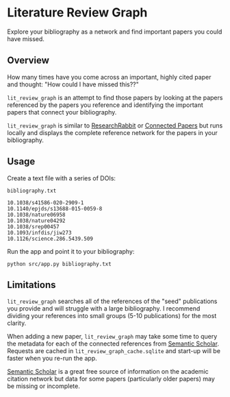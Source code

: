 # Literature Review Graph

Explore your bibliography as a network and find important papers you could have missed.

## Overview

How many times have you come across an important, highly cited paper and thought: "How could I have missed this??"

`lit_review_graph` is an attempt to find those papers by looking at the papers referenced by the papers you reference and identifying the important papers that connect your bibliography.

`lit_review_graph` is similar to [ResearchRabbit](https://researchrabbitapp.com/home) or [Connected Papers](https://www.connectedpapers.com/) but runs locally and displays the complete reference network for the papers in your bibliography.

## Usage

Create a text file with a series of DOIs:

`bibliography.txt`
```
10.1038/s41586-020-2909-1
10.1140/epjds/s13688-015-0059-8
10.1038/nature06958
10.1038/nature04292
10.1038/srep00457
10.1093/infdis/jiw273
10.1126/science.286.5439.509
```

Run the app and point it to your bibliography:

```
python src/app.py bibliography.txt
```

## Limitations

`lit_review_graph` searches all of the references of the "seed" publications you provide and will struggle with a large bibliography. I recommend dividing your references into small groups (5-10 publications) for the most clarity.

When adding a new paper, `lit_review_graph` may take some time to query the metadata for each of the connected references from [Semantic Scholar](https://www.semanticscholar.org/). Requests are cached in `lit_review_graph_cache.sqlite` and start-up will be faster when you re-run the app.

[Semantic Scholar](https://www.semanticscholar.org/) is a great free source of information on the academic citation network but data for some papers (particularly older papers) may be missing or incomplete. 